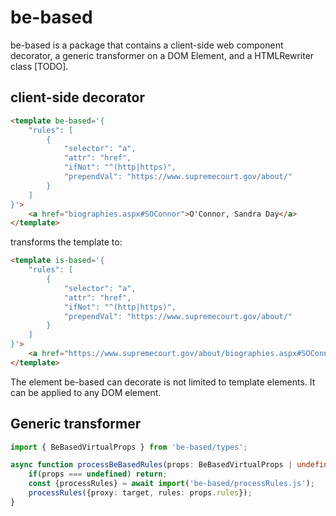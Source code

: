 # be-based 

be-based is a package that contains a client-side web component decorator, a generic transformer on a DOM Element, and a HTMLRewriter class [TODO].

## client-side decorator

```html
<template be-based='{
    "rules": [
        {
            "selector": "a",
            "attr": "href",
            "ifNot": "^(http|https)",
            "prependVal": "https://www.supremecourt.gov/about/"
        }
    ]
}'>
    <a href="biographies.aspx#SOConnor">O'Connor, Sandra Day</a>
</template>
```

transforms the template to:

```html
<template is-based='{
    "rules": [
        {
            "selector": "a",
            "attr": "href",
            "ifNot": "^(http|https)",
            "prependVal": "https://www.supremecourt.gov/about/"
        }
    ]
}'>
    <a href="https://www.supremecourt.gov/about/biographies.aspx#SOConnor">O'Connor, Sandra Day</a>
</template>
```

The element be-based can decorate is not limited to template elements.  It can be applied to any DOM element.

## Generic transformer

```TypeScript
import { BeBasedVirtualProps } from 'be-based/types';

async function processBeBasedRules(props: BeBasedVirtualProps | undefined, target: Element){
    if(props === undefined) return;
    const {processRules} = await import('be-based/processRules.js');
    processRules({proxy: target, rules: props.rules});
}

```